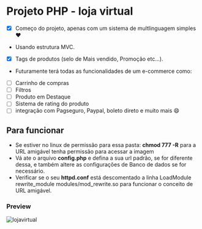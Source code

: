  # Projeto PHP - loja virtual
 
 - [x] Começo do projeto, apenas com um sistema de multlinguagem simples :heart:
 - Usando estrutura MVC.
 - [x] Tags de produtos (selo de Mais vendido, Promoção etc...).
 - Futuramente terá todas as funcionalidades de um e-commerce como:
 - [ ] Carrinho de compras
 - [ ] Filtros
 - [ ] Produto em Destaque
 - [ ] Sistema de rating do produto
 - [ ] integração com Pagseguro, Paypal, boleto direto e muito mais :smile:

 ## Para funcionar
 - Se estiver no linux de permissão para essa pasta: <b>chmod 777 -R</b> para a URL amigável tenha permissão para acessar a imagem
 - Vá ate o arquivo <b>config.php</b> e defina a sua url padrão, se for diferente dessa, e também altere as configurações de Banco de dados se for necessário.
 - Verificar se o seu <b>httpd.conf</b> está descomentado a linha LoadModule rewrite_module modules/mod_rewrite.so para funcionar o conceito de URL amigável.
 
 
### Preview
![lojavirtual](https://user-images.githubusercontent.com/31348487/64361007-0d0c9e00-cfe2-11e9-9a6f-70e7582a552e.png)

